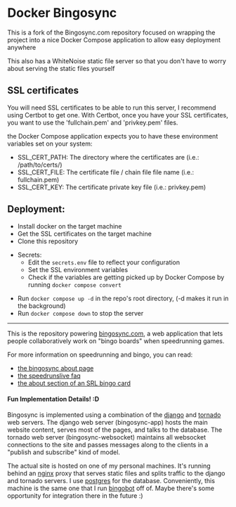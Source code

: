 Docker Bingosync
===

This is a fork of the Bingosync.com repository focused on wrapping the project into a nice Docker Compose application to allow easy deployment anywhere

This also has a WhiteNoise static file server so that you don't have to worry about serving the static files yourself

## SSL certificates

You will need SSL certificates to be able to run this server, I recommend using Certbot to get one.
With Certbot, once you have your SSL certificates, you want to use the 'fullchain.pem' and 'privkey.pem' files.

the Docker Compose application expects you to have these environment variables set on your system:

- SSL_CERT_PATH: The directory where the certificates are (i.e.: /path/to/certs/)
- SSL_CERT_FILE: The certificate file / chain file file name (i.e.: fullchain.pem)
- SSL_CERT_KEY: The certificate private key file (i.e.: privkey.pem)

## Deployment:

- Install docker on the target machine
- Get the SSL certificates on the target machine
- Clone this repository
* Secrets:
  - Edit the `secrets.env` file to reflect your configuration
  - Set the SSL environment variables
  - Check if the variables are getting picked up by Docker Compose by running `docker compose convert`

- Run `docker compose up -d` in the repo's root directory, (-d makes it run in the background)
- Run `docker compose down` to stop the server

---

This is the repository powering [bingosync.com](http://bingosync.com/),
a web application that lets people collaboratively work on "bingo boards"
when speedrunning games.

For more information on speedrunning and bingo, you can read:
  - [the bingosync about page](http://bingosync.com/about)
  - [the speedrunslive faq](https://www.speedrunslive.com/rules-faq/faq)
  - [the about section of an SRL bingo card](https://www.speedrunslive.com/tools/bingo/oot)

#### Fun Implementation Details! :D

Bingosync is implemented using a combination of the [django](https://www.djangoproject.com/)
and [tornado](http://www.tornadoweb.org/) web servers. The django web server
(bingosync-app) hosts the main website content, serves most of the pages,
and talks to the database. The tornado web server (bingosync-websocket)
maintains all websocket connections to the site and passes messages along
to the clients in a "publish and subscribe" kind of model.

The actual site is hosted on one of my personal machines. It's running behind 
an [nginx](http://wiki.nginx.org/Main) proxy that serves static files and splits
traffic to the django and tornado servers. I use [postgres](http://www.postgresql.org/)
for the database. Conveniently, this machine is the same one that I run 
[bingobot](https://github.com/kbuzsaki/bingobot) off of. Maybe there's some 
opportunity for integration there in the future :)
